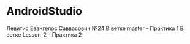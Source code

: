 # AndroidStudio
Левитис Евангелос Саввасович №24
В ветке master - Практика 1
В ветке Lesson_2 - Практика 2
